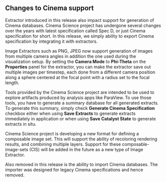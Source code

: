 ## Changes to Cinema support

Extractor introduced in this release also impact support for generation
of Cinema databases. Cinema Science project has undergone several changes over
the years with latest specification called Spec D, or just Cinema specification
for short. In this release, we simply ability to export Cinema specification by
integrating it with extractors.

Image Extractors such as PNG, JPEG now support generation of images from
multiple camera angles in addition the one used during the visualization setup.
By setting the **Camera Mode** to **Phi-Theta** on the **Properties** panel for
the extractor, you can make the extractor save out multiple
images per timestep, each done from a different camera position along a sphere
centered at the focal point with a radius set to the focal length.

Tools provided by the Cinema Science project are intended to be used to explore
artifacts produced by analysis apps like ParaView. To use those tools, you have
to generate a summary database for all generated extracts. To generate this
summary, simply check **Generate Cinema Specification** checkbox either when
using **Save Extracts** to generate extracts immediately in application or
when using **Save Catalyst State** to generate extracts in situ.

Cinema Science project is developing a new format for defining a composable
image set. This will support the ability of recoloring rendering results, and
combining multiple layers. Support for these composable-image-sets (CIS) will
be added in the future as a new type of Image Extractor.

Also removed in this release is the ability to import Cinema databases. The
importer was designed for legacy Cinema specifications and hence removed.
